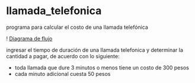 # llamada_telefonica
programa para calcular el costo de una llamada telefónica

! [Diagrama de flujo](diagrama.png "Diagrama de flujo")

ingresar el tiempo de duración de una llamada telefonica y determinar la cantidad a pagar, de acuerdo con lo siguiente:
- toda llamada que dure  3 minutos o menos tiene un costo de 300 pesos
- cada minuto adicional cuesta 50 pesos